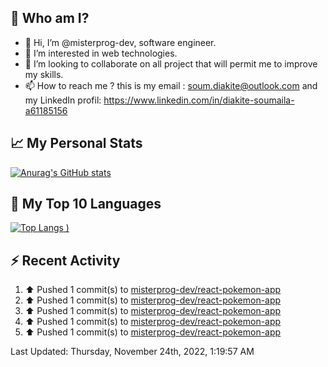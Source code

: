## **🔎 Who am I?**
- 👋 Hi, I’m @misterprog-dev, software engineer.
- 👀 I’m interested in web technologies.
- 💞️ I’m looking to collaborate on all project that will permit me to improve my skills.
- 📫 How to reach me ? this is my email : soum.diakite@outlook.com and my LinkedIn profil: https://www.linkedin.com/in/diakite-soumaila-a61185156


## **📈 My Personal Stats**
[![Anurag's GitHub stats](https://github-readme-stats.vercel.app/api?username=misterprog-dev&count_private=true&show_icons=true)](https://github.com/anuraghazra/github-readme-stats)

## **📣 My Top 10 Languages**
[![Top Langs](https://github-readme-stats.vercel.app/api/top-langs/?username=misterprog-dev&langs_count=10&layout=compact&hide=html,css&hide_title=true&&&show_icons=true)
)](https://github.com/anuraghazra/github-readme-stats)

## **⚡ Recent Activity**
<!--RECENT_ACTIVITY:start-->
1. ⬆️ Pushed 1 commit(s) to [misterprog-dev/react-pokemon-app](https://github.com/misterprog-dev/react-pokemon-app)
2. ⬆️ Pushed 1 commit(s) to [misterprog-dev/react-pokemon-app](https://github.com/misterprog-dev/react-pokemon-app)
3. ⬆️ Pushed 1 commit(s) to [misterprog-dev/react-pokemon-app](https://github.com/misterprog-dev/react-pokemon-app)
4. ⬆️ Pushed 1 commit(s) to [misterprog-dev/react-pokemon-app](https://github.com/misterprog-dev/react-pokemon-app)
5. ⬆️ Pushed 1 commit(s) to [misterprog-dev/react-pokemon-app](https://github.com/misterprog-dev/react-pokemon-app)
<!--RECENT_ACTIVITY:end-->
<!--RECENT_ACTIVITY:last_update-->
Last Updated: Thursday, November 24th, 2022, 1:19:57 AM
<!--RECENT_ACTIVITY:last_update_end-->

<!---
misterprog-dev/misterprog-dev is a ✨ special ✨ repository because its `README.md` (this file) appears on your GitHub profile.
You can click the Preview link to take a look at your changes.
--->


